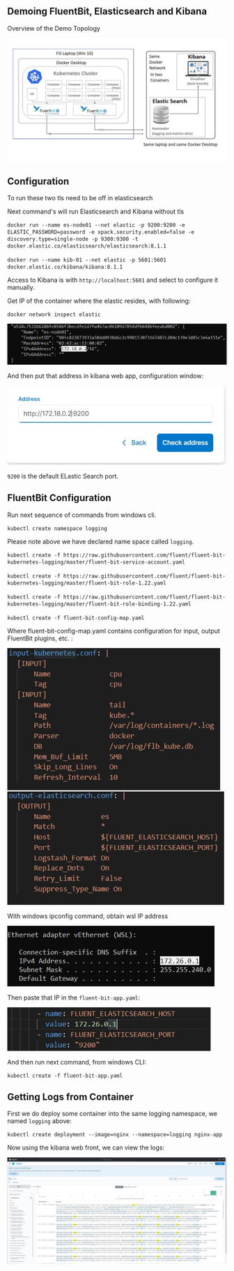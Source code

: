 ## Demoing FluentBit, Elasticsearch and Kibana 

Overview of the Demo Topology

![](elk_media/fb_elk_demo_loggin_arch.png)

## Configuration

To run these two tls need to be off in elasticsearch

Next command's will run Elasticsearch and Kibana  without tls
```
docker run --name es-node01 --net elastic -p 9200:9200 -e ELASTIC_PASSWORD=password -e xpack.security.enabled=false -e discovery.type=single-node -p 9300:9300 -t docker.elastic.co/elasticsearch/elasticsearch:8.1.1

docker run --name kib-01 --net elastic -p 5601:5601 docker.elastic.co/kibana/kibana:8.1.1
```
Access to Kibana is with `http://localhost:5601` and select to configure it manually.

Get IP of the container where the elastic resides, with following:
```
docker network inspect elastic
```
![](elk_media/elastic_ip.JPG)

And then put that address in kibana web app, configuration window:

![](elk_media/kibana_conf.JPG)

`9200` is the default ELastic Search port.

## FluentBit Configuration

Run next sequence of commands from windows cli.
```
kubectl create namespace logging
```
Please note above we have declared name space called `logging`.

```
kubectl create -f https://raw.githubusercontent.com/fluent/fluent-bit-kubernetes-logging/master/fluent-bit-service-account.yaml

kubectl create -f https://raw.githubusercontent.com/fluent/fluent-bit-kubernetes-logging/master/fluent-bit-role-1.22.yaml

kubectl create -f https://raw.githubusercontent.com/fluent/fluent-bit-kubernetes-logging/master/fluent-bit-role-binding-1.22.yaml

kubectl create -f fluent-bit-config-map.yaml
```

Where fluent-bit-config-map.yaml contains configuration for input, output FluentBit plugins, etc. :


![](elk_media/fluent-input.JPG)  ![](elk_media/fluent-output.JPG)  

With windows ipconfig command, obtain wsl IP address

![](elk_media/wsl_ip.JPG)

Then paste that IP in the `fluent-bit-app.yaml`:

![](elk_media/fluent_ip.JPG)

And then run next command, from windows CLI:
```
kubectl create -f fluent-bit-app.yaml
```
## Getting Logs from Container

First we do deploy some container into the same logging namespace, we named `logging` above:
```
kubectl create deployment --image=nginx --namespace=logging nginx-app
```
Now using the kibana web front, we can view the logs: 

![](elk_media/kibana_view.JPG)

